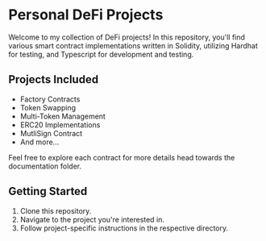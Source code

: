 # Personal DeFi Projects

Welcome to my collection of DeFi projects! In this repository, you'll find various smart contract implementations written in Solidity, utilizing Hardhat for testing, and Typescript for development and testing.

## Projects Included
- Factory Contracts
- Token Swapping
- Multi-Token Management
- ERC20 Implementations
- MutliSign Contract
- And more...

Feel free to explore each contract for more details head towards the documentation folder.

## Getting Started
1. Clone this repository.
2. Navigate to the project you're interested in.
3. Follow project-specific instructions in the respective directory.
